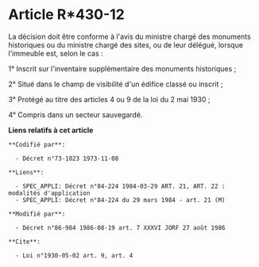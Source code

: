 # Article R*430-12

La décision doit être conforme à l'avis du ministre chargé des monuments historiques ou du ministre chargé des sites, ou de
leur délégué, lorsque l'immeuble est, selon le cas :

1° Inscrit sur l'inventaire supplémentaire des monuments historiques ;

2° Situé dans le champ de visibilité d'un édifice classé ou inscrit ;

3° Protégé au titre des articles 4 ou 9 de la loi du 2 mai 1930 ;

4° Compris dans un secteur sauvegardé.

**Liens relatifs à cet article**

	**Codifié par**:

	  - Décret n°73-1023 1973-11-08

	**Liens**:

	  - SPEC_APPLI: Décret n°84-224 1984-03-29 ART. 21, ART. 22 : modalités d'application
	  - SPEC_APPLI: Décret n°84-224 du 29 mars 1984 - art. 21 (M)

	**Modifié par**:

	  - Décret n°86-984 1986-08-19 art. 7 XXXVI JORF 27 août 1986

	**Cite**:

	  - Loi n°1930-05-02 art. 9, art. 4
